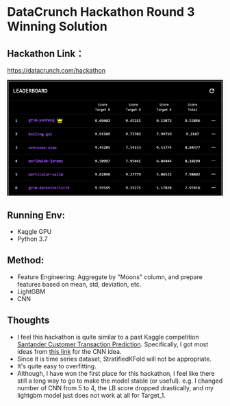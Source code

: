 # DataCrunch Hackathon Round 3 Winning Solution

## Hackathon Link：
https://datacrunch.com/hackathon

![LB](datacrunch_lb.PNG)

## Running Env:
- Kaggle GPU
- Python 3.7

## Method:
- Feature Engineering: Aggregate by "Moons" column, and prepare features based on mean, std, deviation, etc.
- LightGBM
- CNN

## Thoughts
- I feel this hackathon is quite similar to a past Kaggle competition [Santander Customer Transaction Prediction](https://www.kaggle.com/c/santander-customer-transaction-prediction). Specifically, I got most ideas from [this link](https://www.kaggle.com/nawidsayed/lightgbm-and-cnn-3rd-place-solution) for the CNN idea.
- Since it is time series dataset, StratifiedKFold will not be appropriate.
- It's quite easy to overfitting.
- Although, I have won the first place for this hackathon, I feel like there still a long way to go to make the model stable (or useful). e.g. I changed number of CNN from 5 to 4, the LB score dropped drastically, and my lightgbm model just does not work at all for Target_1.